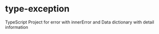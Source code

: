 # type-exception
TypeScript Project for error with innerError and Data dictionary with detail information
